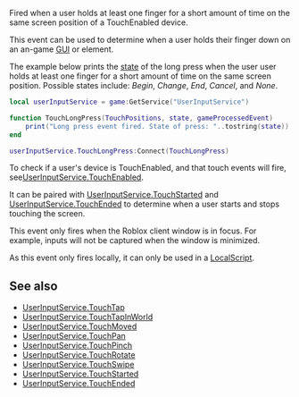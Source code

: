 Fired when a user holds at least one finger for a short amount of time on the same screen position of a TouchEnabled device.

This event can be used to determine when a user holds their finger down on an an-game [GUI](https://developer.roblox.com/en-us/api-reference/class/GuiObject) or element.

The example below prints the [state](https://developer.roblox.com/en-us/api-reference/enum/UserInputState) of the long press when the user user holds at least one finger for a short amount of time on the same screen position. Possible states include: _Begin_, _Change_, _End_, _Cancel_, and _None_.

```lua
local userInputService = game:GetService("UserInputService")

function TouchLongPress(TouchPositions, state, gameProcessedEvent)
    print("Long press event fired. State of press: "..tostring(state))
end

userInputService.TouchLongPress:Connect(TouchLongPress)
``` 

To check if a user's device is TouchEnabled, and that touch events will fire, see[UserInputService.TouchEnabled](https://developer.roblox.com/en-us/api-reference/property/UserInputService/TouchEnabled).

It can be paired with [UserInputService.TouchStarted](https://developer.roblox.com/en-us/api-reference/event/UserInputService/TouchStarted) and [UserInputService.TouchEnded](https://developer.roblox.com/en-us/api-reference/event/UserInputService/TouchEnded) to determine when a user starts and stops touching the screen.

This event only fires when the Roblox client window is in focus. For example, inputs will not be captured when the window is minimized.

As this event only fires locally, it can only be used in a [LocalScript](https://developer.roblox.com/en-us/api-reference/class/LocalScript).

See also
--------

*   [UserInputService.TouchTap](https://developer.roblox.com/en-us/api-reference/event/UserInputService/TouchTap)
*   [UserInputService.TouchTapInWorld](https://developer.roblox.com/en-us/api-reference/event/UserInputService/TouchTapInWorld)
*   [UserInputService.TouchMoved](https://developer.roblox.com/en-us/api-reference/event/UserInputService/TouchMoved)
*   [UserInputService.TouchPan](https://developer.roblox.com/en-us/api-reference/event/UserInputService/TouchPan)
*   [UserInputService.TouchPinch](https://developer.roblox.com/en-us/api-reference/event/UserInputService/TouchPinch)
*   [UserInputService.TouchRotate](https://developer.roblox.com/en-us/api-reference/event/UserInputService/TouchRotate)
*   [UserInputService.TouchSwipe](https://developer.roblox.com/en-us/api-reference/event/UserInputService/TouchSwipe)
*   [UserInputService.TouchStarted](https://developer.roblox.com/en-us/api-reference/event/UserInputService/TouchStarted)
*   [UserInputService.TouchEnded](https://developer.roblox.com/en-us/api-reference/event/UserInputService/TouchEnded)